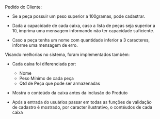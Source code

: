 Pedido do Cliente:

* Se a peça possuir um peso superior a 100gramas, pode cadastrar.

* Dada a capacidade de cada caixa, caso a lista de peças seja superior a 10,
imprima uma mensagem informando não ter capacidade suficiente.

* Caso a peça tenha um nome com quantidade inferior a 3 caracteres, informe
uma mensagem de erro.

Visando melhorias no sistema, foram implementados também:

- Cada caixa foi diferenciada por:
  * Nome
  * Peso Mínimo de cada peça
  * Qtd de Peça que pode ser armazenadas

- Mostra o conteúdo da caixa antes da inclusão do Produto

- Após a entrada do usuários passar em todas as funções de validação de cadastro é mostrado, por caracter ilustrativo, o contéudos de cada caixa